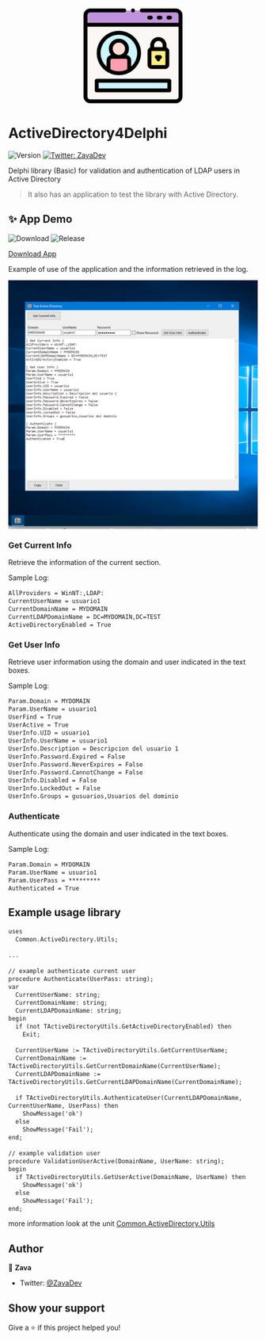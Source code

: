 <p align="center">
  <img width="200" align="center" src="./resources/login.svg" alt="demo"/>
</p>

# ActiveDirectory4Delphi 

![Version](https://img.shields.io/badge/version-1.0.0-blue.svg?cacheSeconds=2592000)
[![Twitter: ZavaDev](https://img.shields.io/twitter/follow/ZavaDev.svg?style=social)](https://twitter.com/ZavaDev)

Delphi library (Basic) for validation and authentication of LDAP users in Active Directory

> It also has an application to test the library with Active Directory.

## ✨ App Demo

![Download](https://img.shields.io/github/downloads/EdZava/VCL-ActiveDirectory4Delphi/latest/total)
![Release](https://img.shields.io/github/v/release/EdZava/VCL-ActiveDirectory4Delphi)

[Download App](https://github.com/EdZava/VCL-ActiveDirectory4Delphi/releases/latest/download/VCLActiveDirectory.zip)

Example of use of the application and the information retrieved in the log.

<p align="center">
  <img width="900" align="center" src="./resources/screen-main.png" alt="demo"/>
</p>

### Get Current Info 

Retrieve the information of the current section.

Sample Log:
```log
AllProviders = WinNT:,LDAP:
CurrentUserName = usuario1
CurrentDomainName = MYDOMAIN
CurrentLDAPDomainName = DC=MYDOMAIN,DC=TEST
ActiveDirectoryEnabled = True
```

### Get User Info

Retrieve user information using the domain and user indicated in the text boxes.

Sample Log:
```log
Param.Domain = MYDOMAIN
Param.UserName = usuario1
UserFind = True
UserActive = True
UserInfo.UID = usuario1
UserInfo.UserName = usuario1
UserInfo.Description = Descripcion del usuario 1
UserInfo.Password.Expired = False
UserInfo.Password.NeverExpires = False
UserInfo.Password.CannotChange = False
UserInfo.Disabled = False
UserInfo.LockedOut = False
UserInfo.Groups = gusuarios,Usuarios del dominio
```

### Authenticate

Authenticate using the domain and user indicated in the text boxes.

Sample Log:
```log
Param.Domain = MYDOMAIN
Param.UserName = usuario1
Param.UserPass = *********
Authenticated = True
```

## Example usage library

```delphi
uses
  Common.ActiveDirectory.Utils;

...

// example authenticate current user
procedure Authenticate(UserPass: string);
var
  CurrentUserName: string;
  CurrentDomainName: string;
  CurrentLDAPDomainName: string;
begin
  if (not TActiveDirectoryUtils.GetActiveDirectoryEnabled) then
    Exit;

  CurrentUserName := TActiveDirectoryUtils.GetCurrentUserName;
  CurrentDomainName := TActiveDirectoryUtils.GetCurrentDomainName(CurrentUserName);  
  CurrentLDAPDomainName := TActiveDirectoryUtils.GetCurrentLDAPDomainName(CurrentDomainName);  

  if TActiveDirectoryUtils.AuthenticateUser(CurrentLDAPDomainName, CurrentUserName, UserPass) then
    ShowMessage('ok')
  else
    ShowMessage('Fail');
end;

// example validation user
procedure ValidationUserActive(DomainName, UserName: string);
begin
  if TActiveDirectoryUtils.GetUserActive(DomainName, UserName) then
    ShowMessage('ok')
  else
    ShowMessage('Fail');
end;
```

more information look at the unit [Common.ActiveDirectory.Utils](./src/Common/Common.ActiveDirectory.Utils.pas)

## Author

👤 **Zava**

* Twitter: [@ZavaDev](https://twitter.com/ZavaDev)

## Show your support

Give a ⭐️ if this project helped you!
